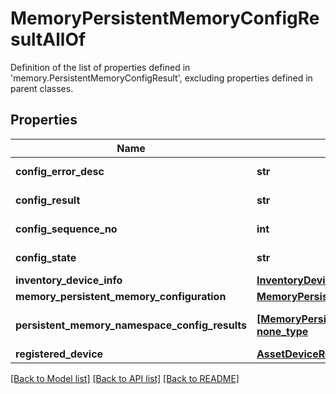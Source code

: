 # MemoryPersistentMemoryConfigResultAllOf

Definition of the list of properties defined in 'memory.PersistentMemoryConfigResult', excluding properties defined in parent classes.
## Properties
Name | Type | Description | Notes
------------ | ------------- | ------------- | -------------
**config_error_desc** | **str** | Error in the result of a previously applied Persistent Memory configuration on a server. | [optional] [readonly] 
**config_result** | **str** | Result of a previously applied Persistent Memory configuration on a server. | [optional] [readonly] 
**config_sequence_no** | **int** | Sequence number of a previously applied Persistent Memory configuration on a server. | [optional] [readonly] 
**config_state** | **str** | State of a previously applied Persistent Memory configuration on a server. | [optional] [readonly] 
**inventory_device_info** | [**InventoryDeviceInfoRelationship**](InventoryDeviceInfoRelationship.md) |  | [optional] 
**memory_persistent_memory_configuration** | [**MemoryPersistentMemoryConfigurationRelationship**](MemoryPersistentMemoryConfigurationRelationship.md) |  | [optional] 
**persistent_memory_namespace_config_results** | [**[MemoryPersistentMemoryNamespaceConfigResultRelationship], none_type**](MemoryPersistentMemoryNamespaceConfigResultRelationship.md) | An array of relationships to memoryPersistentMemoryNamespaceConfigResult resources. | [optional] [readonly] 
**registered_device** | [**AssetDeviceRegistrationRelationship**](AssetDeviceRegistrationRelationship.md) |  | [optional] 

[[Back to Model list]](../README.md#documentation-for-models) [[Back to API list]](../README.md#documentation-for-api-endpoints) [[Back to README]](../README.md)


